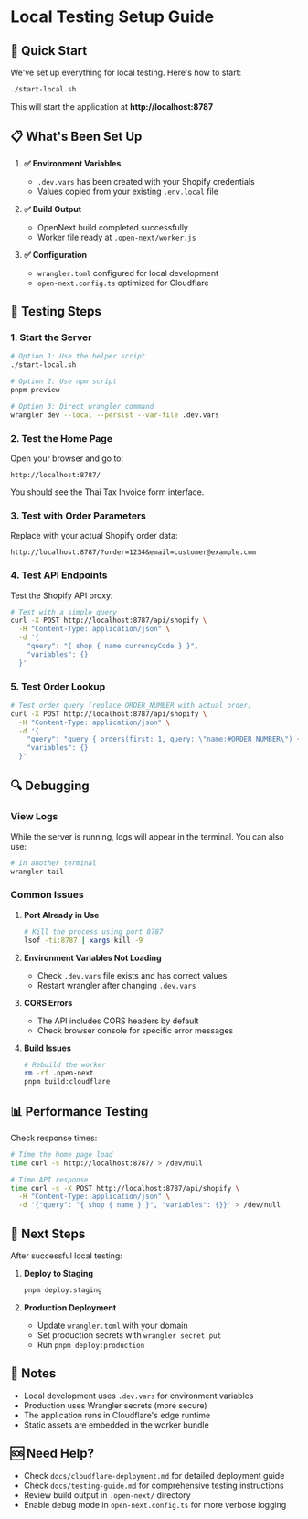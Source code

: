 # Local Testing Setup Guide

## 🚀 Quick Start

We've set up everything for local testing. Here's how to start:

```bash
./start-local.sh
```

This will start the application at **http://localhost:8787**

## 📋 What's Been Set Up

1. **✅ Environment Variables**
   - `.dev.vars` has been created with your Shopify credentials
   - Values copied from your existing `.env.local` file

2. **✅ Build Output**
   - OpenNext build completed successfully
   - Worker file ready at `.open-next/worker.js`

3. **✅ Configuration**
   - `wrangler.toml` configured for local development
   - `open-next.config.ts` optimized for Cloudflare

## 🧪 Testing Steps

### 1. Start the Server

```bash
# Option 1: Use the helper script
./start-local.sh

# Option 2: Use npm script
pnpm preview

# Option 3: Direct wrangler command
wrangler dev --local --persist --var-file .dev.vars
```

### 2. Test the Home Page

Open your browser and go to:
```
http://localhost:8787/
```

You should see the Thai Tax Invoice form interface.

### 3. Test with Order Parameters

Replace with your actual Shopify order data:
```
http://localhost:8787/?order=1234&email=customer@example.com
```

### 4. Test API Endpoints

Test the Shopify API proxy:

```bash
# Test with a simple query
curl -X POST http://localhost:8787/api/shopify \
  -H "Content-Type: application/json" \
  -d '{
    "query": "{ shop { name currencyCode } }",
    "variables": {}
  }'
```

### 5. Test Order Lookup

```bash
# Test order query (replace ORDER_NUMBER with actual order)
curl -X POST http://localhost:8787/api/shopify \
  -H "Content-Type: application/json" \
  -d '{
    "query": "query { orders(first: 1, query: \"name:#ORDER_NUMBER\") { edges { node { id name } } } }",
    "variables": {}
  }'
```

## 🔍 Debugging

### View Logs

While the server is running, logs will appear in the terminal. You can also use:

```bash
# In another terminal
wrangler tail
```

### Common Issues

1. **Port Already in Use**
   ```bash
   # Kill the process using port 8787
   lsof -ti:8787 | xargs kill -9
   ```

2. **Environment Variables Not Loading**
   - Check `.dev.vars` file exists and has correct values
   - Restart wrangler after changing `.dev.vars`

3. **CORS Errors**
   - The API includes CORS headers by default
   - Check browser console for specific error messages

4. **Build Issues**
   ```bash
   # Rebuild the worker
   rm -rf .open-next
   pnpm build:cloudflare
   ```

## 📊 Performance Testing

Check response times:
```bash
# Time the home page load
time curl -s http://localhost:8787/ > /dev/null

# Time API response
time curl -s -X POST http://localhost:8787/api/shopify \
  -H "Content-Type: application/json" \
  -d '{"query": "{ shop { name } }", "variables": {}}' > /dev/null
```

## 🎯 Next Steps

After successful local testing:

1. **Deploy to Staging**
   ```bash
   pnpm deploy:staging
   ```

2. **Production Deployment**
   - Update `wrangler.toml` with your domain
   - Set production secrets with `wrangler secret put`
   - Run `pnpm deploy:production`

## 📝 Notes

- Local development uses `.dev.vars` for environment variables
- Production uses Wrangler secrets (more secure)
- The application runs in Cloudflare's edge runtime
- Static assets are embedded in the worker bundle

## 🆘 Need Help?

- Check `docs/cloudflare-deployment.md` for detailed deployment guide
- Check `docs/testing-guide.md` for comprehensive testing instructions
- Review build output in `.open-next/` directory
- Enable debug mode in `open-next.config.ts` for more verbose logging